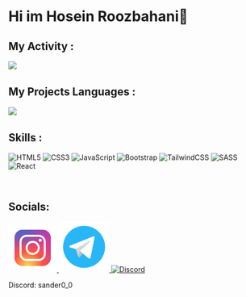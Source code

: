 # Hi im Hosein Roozbahani👋

## My Activity :
<img src = 'https://github-readme-stats.vercel.app/api?username=Hosein-Roozbahani&show_icons=true&theme=tokyonight'>

## My Projects Languages :
<img src = 'https://github-readme-stats.vercel.app/api/top-langs/?username=Hosein-Roozbahani&hide_progress=true'>

## Skills :

![HTML5](https://img.shields.io/badge/html5-%23E34F26.svg?style=for-the-badge&logo=html5&logoColor=white)
![CSS3](https://img.shields.io/badge/css3-%231572B6.svg?style=for-the-badge&logo=css3&logoColor=white)
![JavaScript](https://img.shields.io/badge/javascript-%23323330.svg?style=for-the-badge&logo=javascript&logoColor=%23F7DF1E)
![Bootstrap](https://img.shields.io/badge/bootstrap-%238511FA.svg?style=for-the-badge&logo=bootstrap&logoColor=white)
![TailwindCSS](https://img.shields.io/badge/tailwindcss-%2338B2AC.svg?style=for-the-badge&logo=tailwind-css&logoColor=white)
![SASS](https://img.shields.io/badge/SASS-hotpink.svg?style=for-the-badge&logo=SASS&logoColor=white)
![React](https://img.shields.io/badge/react-%2320232a.svg?style=for-the-badge&logo=react&logoColor=%2361DAFB)

<br>

## Socials:

<a href ="https://instagram.com/ho3in._.roozbahani">
  <img src ='https://github.com/Hosein-Roozbahani/Hosein-Roozbahani/blob/main/icons8-instagram-96.png?raw=true' alt='Instagram'>
</a>

<a href ="https://t.me/Ho3in_Roozbahani">
  <img src ='https://github.com/Hosein-Roozbahani/Hosein-Roozbahani/blob/main/icons8-telegram-100.png?raw=true' alt='Instagram'>
</a>

<a href="https://discord.com">
  <img src="https://github.com/Hosein-Roozbahani/Hosein-Roozbahani/blob/main/icons8-discord-96.png?raw=true" alt="Discord">
</a>
<p>Discord: sander0_0</p>




